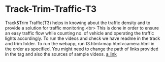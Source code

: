 # Track-Trim-Traffic-T3
Track&amp;Trim Traffic(T3) helps in knowing about the traffic density and to provide a solution for traffic monitoring.&lt;br> This is done in order to ensure an easy traffic flow while counting no. of vehicle and operating the traffic lights accordingly.
To run the videos and check we have readme in the track and trim folder.
To run the webapp, run t3.html>map.html>camera.html in the order as specified. You might need to change the path of links provided in the <href> tag and also the sources of sample videos.
[a link](https://docs.google.com/presentation/d/120j_xUGaFE9Q8Cc-bTzhGDUu99LlDZ_k1lbmDiM6BFw/edit#slide=id.g3e397ca26d_0_66)
